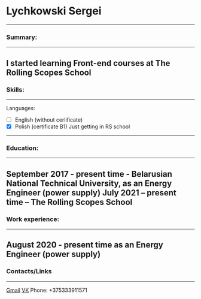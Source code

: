 # **Lychkowski Sergei**
-------
### **Summary**:
-------
I started learning Front-end courses at The Rolling Scopes School
-------
### **Skills**:
-------
Languages:
- [ ] English (without cerlificate)
- [x] Polish (certificate B1)
Just getting in RS school
-------
### **Education**:
-------
September 2017 - present time - Belarusian National Technical University, as an Energy Engineer (power supply)
July 2021 – present time – The Rolling Scopes School
-------
### **Work experience**:
-------
August 2020 - present time as an Energy Engineer (power supply)
-------
### **Сontacts/Links**
-------
[Gmail](sayrozhkin@gmail.com)
[VK](https://vk.com/syarozhkin)
Phone: +375333911571
